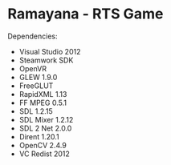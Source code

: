 # Ramayana - RTS Game #

Dependencies:
 - Visual Studio 2012
 - Steamwork SDK
 - OpenVR
 - GLEW 1.9.0
 - FreeGLUT
 - RapidXML 1.13
 - FF MPEG 0.5.1
 - SDL 1.2.15
 - SDL Mixer 1.2.12
 - SDL 2 Net 2.0.0
 - Dirent 1.20.1
 - OpenCV 2.4.9
 - VC Redist 2012
 